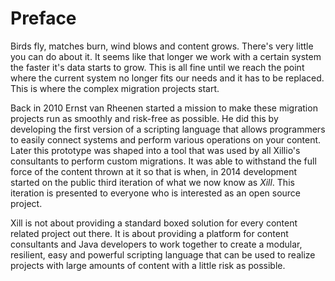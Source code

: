 # Preface

Birds fly, matches burn, wind blows and content grows. There's very
little you can do about it. It seems like that longer we work with a
certain system the faster it's data starts to grow. This is all fine
until we reach the point where the current system no longer fits our
needs and it has to be replaced. This is where the complex migration
projects start.

Back in 2010 Ernst van Rheenen started a mission to make these migration
projects run as smoothly and risk-free as possible. He did this by
developing the first version of a scripting language that allows programmers
to easily connect systems and perform various operations on your content.
Later this prototype was shaped into a tool that was used
by all Xillio's consultants to perform custom migrations. It was able to
withstand the full force of the content thrown at it so that is when, in
2014 development started on the public third iteration of what we now
know as *Xill*. This iteration is presented to everyone who is interested
as an open source project.

Xill is not about providing a standard boxed solution for every content
related project out there. It is about providing a platform for content
consultants and Java developers to work together to create a modular,
resilient, easy and powerful scripting language that can be used to
realize projects with large amounts of content with a little risk as
possible.
